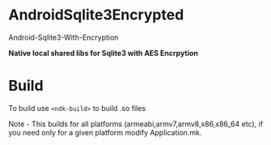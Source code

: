 # AndroidSqlite3Encrypted
Android-Sqlite3-With-Encryption

****Native local shared libs for Sqlite3 with AES Encrpytion****

# Build
To build use `<ndk-build>` to build .so files

Note - This builds for all platforms (armeabi,armv7,armv8,x86,x86_64 etc), if you need only for a given platform modify Application.mk.

